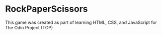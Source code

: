 # RockPaperScissors
This game was created as part of learning HTML, CSS, and JavaScript for The Odin Project (TOP)
